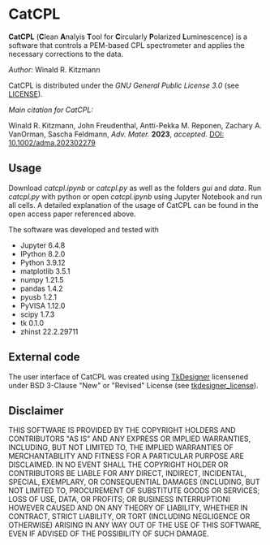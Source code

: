 # CatCPL
**CatCPL** (**C**lean **A**nalyis **T**ool for **C**ircularly **P**olarized **L**uminescence) is a software that controls a PEM-based CPL spectrometer and applies the necessary corrections to the data.

*Author:* Winald R. Kitzmann

CatCPL is distributed under the *GNU General Public License 3.0* (see [LICENSE](https://github.com/wkitzmann/CatCPL/blob/2761220d5292317031ec074c5b96f594c26bb899/LICENSE)).



*Main citation for CatCPL:* 

Winald R. Kitzmann, John Freudenthal, Antti-Pekka M. Reponen, Zachary A. VanOrman, Sascha Feldmann, *Adv. Mater.* **2023**, *accepted*. [DOI: 10.1002/adma.202302279](https://doi.org/10.1002/adma.202302279) 

## Usage

Download *catcpl.ipynb* or *catcpl.py* as well as the folders *gui* and *data*. Run *catcpl.py* with python or open *catcpl.ipynb* using Jupyter Notebook and run all cells. A detailed explanation of the usage of CatCPL can be found in the open access paper referenced above.

The software was developed and tested with
* Jupyter 6.4.8
* IPython 8.2.0
* Python 3.9.12
* matplotlib 3.5.1
* numpy 1.21.5
* pandas 1.4.2
* pyusb 1.2.1
* PyVISA 1.12.0
* scipy 1.7.3
* tk 0.1.0
* zhinst 22.2.29711


## External code

The user interface of CatCPL was created using [TkDesigner](https://github.com/ParthJadhav/Tkinter-Designer/) licensened under BSD 3-Clause "New" or "Revised" License (see [tkdesigner_license](https://github.com/wkitzmann/CatCPL/blob/2761220d5292317031ec074c5b96f594c26bb899/catcpl/gui/TKDesigner_LICENSE)).

## Disclaimer

THIS SOFTWARE IS PROVIDED BY THE COPYRIGHT HOLDERS AND CONTRIBUTORS "AS IS" AND ANY EXPRESS OR IMPLIED WARRANTIES, INCLUDING, BUT NOT LIMITED TO, THE IMPLIED WARRANTIES OF MERCHANTABILITY AND FITNESS FOR A PARTICULAR PURPOSE ARE DISCLAIMED. IN NO EVENT SHALL THE COPYRIGHT HOLDER OR CONTRIBUTORS BE LIABLE FOR ANY DIRECT, INDIRECT, INCIDENTAL, SPECIAL, EXEMPLARY, OR CONSEQUENTIAL DAMAGES (INCLUDING, BUT NOT LIMITED TO, PROCUREMENT OF SUBSTITUTE GOODS OR SERVICES; LOSS OF USE, DATA, OR PROFITS; OR BUSINESS INTERRUPTION) HOWEVER CAUSED AND ON ANY THEORY OF LIABILITY, WHETHER IN CONTRACT, STRICT LIABILITY, OR TORT (INCLUDING NEGLIGENCE OR OTHERWISE) ARISING IN ANY WAY OUT OF THE USE OF THIS SOFTWARE, EVEN IF ADVISED OF THE POSSIBILITY OF SUCH DAMAGE.
